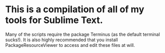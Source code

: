 # This is a compilation of all of my tools for Sublime Text.

Many of the scripts require the package Terminus (as the default terminal sucks!).
It is also highly recommended that you install PackageResourceViewer to access and edit these files at will.
